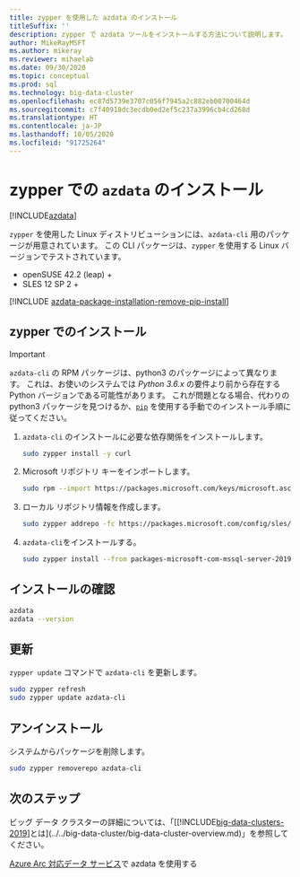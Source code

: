 ```yaml
---
title: zypper を使用した azdata のインストール
titleSuffix: ''
description: zypper で azdata ツールをインストールする方法について説明します。
author: MikeRayMSFT
ms.author: mikeray
ms.reviewer: mihaelab
ms.date: 09/30/2020
ms.topic: conceptual
ms.prod: sql
ms.technology: big-data-cluster
ms.openlocfilehash: ec87d5739e3707c056f7945a2c882eb00700464d
ms.sourcegitcommit: c7f40918dc3ecdb0ed2ef5c237a3996cb4cd268d
ms.translationtype: HT
ms.contentlocale: ja-JP
ms.lasthandoff: 10/05/2020
ms.locfileid: "91725264"
---
```

# <a name="install-azdata-with-zypper"></a>zypper での `azdata` のインストール

[!INCLUDE[azdata](../../includes/applies-to-version/azdata.md)]

`zypper` を使用した Linux ディストリビューションには、`azdata-cli` 用のパッケージが用意されています。 この CLI パッケージは、`zypper` を使用する Linux バージョンでテストされています。

- openSUSE 42.2 (leap) +
- SLES 12 SP 2 +

[!INCLUDE [azdata-package-installation-remove-pip-install](../../includes/azdata-package-installation-remove-pip-install.md)]

## <a name="install-with-zypper"></a>zypper でのインストール

>[!IMPORTANT]
>`azdata-cli` の RPM パッケージは、python3 のパッケージによって異なります。 これは、お使いのシステムでは *Python 3.6.x* の要件より前から存在する Python バージョンである可能性があります。 これが問題となる場合、代わりの python3 パッケージを見つけるか、[`pip`](../install/deploy-install-azdata-pip.md) を使用する手動でのインストール手順に従ってください。

1. `azdata-cli` のインストールに必要な依存関係をインストールします。

   ```bash
   sudo zypper install -y curl
   ```

1. Microsoft リポジトリ キーをインポートします。

   ```bash
   sudo rpm --import https://packages.microsoft.com/keys/microsoft.asc
   ```

1. ローカル リポジトリ情報を作成します。

   ```bash
   sudo zypper addrepo -fc https://packages.microsoft.com/config/sles/12/prod.repo
   ```

1. `azdata-cli`をインストールする。

   ```bash
   sudo zypper install --from packages-microsoft-com-mssql-server-2019 -y azdata-cli
   ```

## <a name="verify-install"></a>インストールの確認

```bash
azdata
azdata --version
```

## <a name="update"></a>更新

`zypper update` コマンドで `azdata-cli` を更新します。

```bash
sudo zypper refresh
sudo zypper update azdata-cli
```

## <a name="uninstall"></a>アンインストール

システムからパッケージを削除します。

```bash
sudo zypper removerepo azdata-cli
```

## <a name="next-steps"></a>次のステップ

ビッグ データ クラスターの詳細については、「[[!INCLUDE[big-data-clusters-2019](../../includes/ssbigdataclusters-ver15.md)]とは](../../big-data-cluster/big-data-cluster-overview.md)」を参照してください。

[Azure Arc 対応データ サービス](/azure/azure-arc/data/)で azdata を使用する